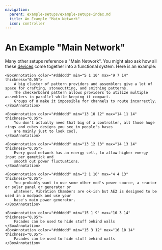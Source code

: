 ```yaml
---
navigation:
  parent: example-setups/example-setups-index.md
  title: An Example "Main Network"
  icon: controller
---
```


# An Example "Main Network"

Many other setups reference a "Main Network". You might also ask how all these [devices](../ae2-mechanics/devices.md) come
together into a functional system. Here is an example:

<GameScene zoom="2.5" interactive={true}>
  <ImportStructure src="../assets/assemblies/small_base_network.snbt" />

    <BoxAnnotation color="#dddddd" min="5 1 10" max="9 7 14" thickness="0.05">
        A big cluster of pattern providers and assemblers give a lot of space for crafting, stonecutting, and smithing patterns.
        The checkerboard pattern allows providers to utilize multiple assemblers in parallel while keeping it compact.
        Groups of 8 make it impossible for channels to route incorrectly.
    </BoxAnnotation>

    <BoxAnnotation color="#dddddd" min="13 10 12" max="14 11 14" thickness="0.05">
        You don't actually need that big of a controller, all those huge rings and cubes designs you see in people's bases
        are mainly just to look cool.
    </BoxAnnotation>

    <BoxAnnotation color="#dddddd" min="13 12 13" max="14 13 14" thickness="0.05">
        Every good network has an energy cell, to allow higher energy input per gametick and 
        smooth out power fluctuations.
    </BoxAnnotation>
    
    <BoxAnnotation color="#dddddd" min="2 1 10" max="4 4 13" thickness="0.05">
        You probably want to use some other mod's power source, a reactor or solar panel or generator or
        whatever. Vibration Chambers are ok-ish but AE2 is designed to be used in a modpack and use your 
        base's main power generator.
    </BoxAnnotation>

    <BoxAnnotation color="#dddddd" min="15 1 9" max="16 3 14" thickness="0.05">
        Facades can be used to hide stuff behind walls
    </BoxAnnotation>
    <BoxAnnotation color="#dddddd" min="15 3 12" max="16 10 14" thickness="0.05">
        Facades can be used to hide stuff behind walls
    </BoxAnnotation>

  <IsometricCamera yaw="135" pitch="15" />
</GameScene>
